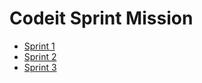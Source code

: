 # Codeit Sprint Mission

- [Sprint 1](https://github.com/codeit-bootcamp-spring/4-sprint-mission/pull/9)
- [Sprint 2](https://github.com/codeit-bootcamp-spring/4-sprint-mission/pull/33)
- [Sprint 3](https://github.com/codeit-bootcamp-spring/4-sprint-mission/pull/43)

